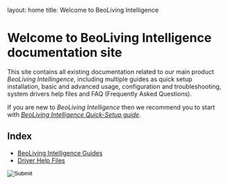 layout: home
title: Welcome to BeoLiving Intelligence 
# Welcome to BeoLiving Intelligence documentation site

This site contains all existing documentation related to our main product _BeoLiving Intellingence_, including multiple guides as quick setup 
installation, basic and advanced usage, configuration and troubleshooting, system drivers help files and FAQ (Frequently Asked Questions).

If you are new to _BeoLiving Intelligence_ then we recommend you to start with [_BeoLiving Intelligence Quick-Setup guide_](bli-guides/bli-quick-setup-guide.md).   

## Index

+ [BeoLiving Intelligence Guides](bli-guides/index.md)
+ [Driver Help Files](bli-help-files/drivers/main.md)

<input type="image" src="icons/guides.png" onclick="location.href='bli-guides/index.md'"/>

